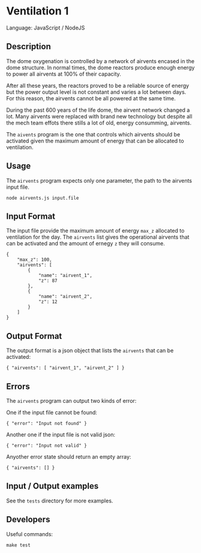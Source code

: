 # Ventilation 1

Language: JavaScript / NodeJS

## Description

The dome oxygenation is controlled by a network of airvents encased in the dome structure.
In normal times, the dome reactors produce enough energy to power all airvents at 100%
of their capacity.

After all these years, the reactors proved to be a reliable source of energy
but the power output level is not constant and varies a lot between days.
For this reason, the airvents cannot be all powered at the same time.

During the past 600 years of the life dome, the airvent network changed a lot.
Many airvents were replaced with brand new technology but despite all the mech team effots
there stills a lot of old, energy consumming, airvents.

The `aivents` program is the one that controls which airvents should be activated
given the maximum amount of energy that can be allocated to ventilation.

## Usage

The `airvents` program expects only one parameter, the path to the airvents input file.

	node airvents.js input.file

## Input Format

The input file provide the maximum amount of energy `max_z` allocated to ventilation
for the day.
The `airvents` list gives the operational airvents that can be activated and the
amount of ernegy `z` they will consume.

	{
		"max_z": 100,
		"airvents": [
			{
				"name": "airvent_1",
				"z": 87
			},
			{
				"name": "airvent_2",
				"z": 12
			}
		]
	}

## Output Format

The output format is a json object that lists the `airvents` that can be activated:

	{ "airvents": [ "airvent_1", "airvent_2" ] }

## Errors

The `airvents` program can output two kinds of error:

One if the input file cannot be found:

	{ "error": "Input not found" }

Another one if the input file is not valid json:

	{ "error": "Input not valid" }

Anyother error state should return an empty array:

	{ "airvents": [] }

## Input / Output examples

See the `tests` directory for more examples.

## Developers

Useful commands:

	make test
